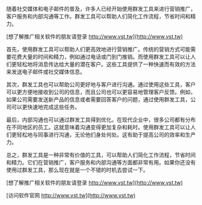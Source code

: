随着社交媒体和电子邮件的普及，许多人已经开始使用群发工具来进行营销推广，客户服务和内部沟通等工作。群发工具可以帮助人们简化工作流程，节省时间和精力。

[想了解推广相关软件的朋友请登录 http://www.vst.tw](http://www.vst.tw)

首先，使用群发工具可以帮助人们更高效地进行营销推广。传统的营销方式可能需要花费大量的时间和精力，例如通过电话或门到门推销。而使用群发工具可以让人们更轻松地将消息传达给大量的潜在客户。这些工具提供了一种快速而有效的方法来发送电子邮件或社交媒体信息。

其次，群发工具也可以帮助公司更好地与客户进行沟通。通过使用这些工具，客户可以更方便地接收到公司的信息，而且公司也可以更容易地管理客户反馈。例如，如果公司需要发送新产品的信息或者需要回答客户的问题，通过使用群发工具，公司可以更快速地完成这些任务。

最后，内部沟通也可以通过群发工具得到优化。在现代企业中，很多公司都有分布在不同地区的员工。这就意味着沟通变得更加复杂和耗时。使用群发工具可以让人们更轻松地与同事进行沟通，无论他们身处何处。这有助于提高公司的效率和生产力。

总之，群发工具是一种非常有价值的工具，可以帮助人们简化工作流程，节省时间和精力。它们在营销推广，客户服务和内部沟通等方面都非常有用。如果你还没有使用过群发工具，那么现在就是一个不错的时机去尝试一下。

[想了解推广相关软件的朋友请登录 http://www.vst.tw](http://www.vst.tw)


[访问软件官网 http://www.vst.tw](http://www.vst.tw)
